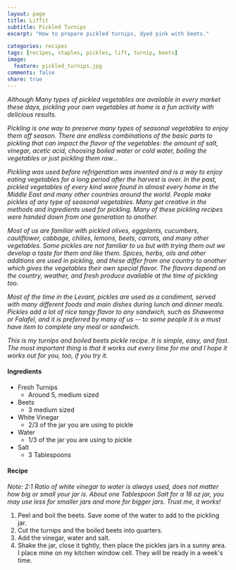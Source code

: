 ```yaml
---
layout: page
title: Liffit
subtitle: Pickled Turnips
excerpt: "How to prepare pickled turnips, dyed pink with beets."

categories: recipes
tags: [recipes, staples, pickles, lift, turnip, beets]
image:
  feature: pickled_turnips.jpg
comments: false
share: true
---
```


*Although Many types of pickled vegetables are available in every market these days, pickling your own vegetables at home is a fun activity with delicious results.*

*Pickling is one way to preserve many types of seasonal vegetables to enjoy them off season. There are endless combinations of the basic parts to pickling that can impact the flavor of the vegetables: the amount of salt, vinegar, acetic acid, choosing boiled water or cold water, boiling the vegetables or just pickling them raw...*

*Pickling was used before refrigeration was invented and is a way to enjoy eating vegetables for a long period after the harvest is over. In the past, pickled vegetables of every kind were found in almost every home in the Middle East and many other countries around the world. People make pickles of any type of seasonal vegetables. Many get creative in the methods and ingredients used for pickling. Many of these pickling recipes were handed down from one generation to another.*  

*Most of us are familiar with pickled olives, eggplants, cucumbers, cauliflower, cabbage, chilies, lemons, beets, carrots, and many other vegetables. Some pickles are not familiar to us but with trying them out we develop a taste for them and like them. Spices, herbs, oils and other additions are used in pickling, and these differ from one country to another which gives the vegetables their own special flavor. The flavors depend on the country, weather, and fresh produce available at the time of pickling too.*

*Most of the time in the Levant, pickles are used as a condiment, served with many different foods and main dishes during lunch and dinner meals. Pickles add a lot of nice tangy flavor to any sandwich, such as Shawerma or Falafel, and it is preferred by many of us -- to some people it is a must have item to complete any meal or sandwich.*

*This is my turnips and boiled beets pickle recipe. It is simple, easy, and fast. The most important thing is that it works out every time for me and I hope it works out for you, too, if you try it.*

#### Ingredients

-   Fresh Turnips
    - Around 5, medium sized
-   Beets
    -   3 medium sized
-   White Vinegar
    -   2/3 of the jar you are using to pickle
-   Water
    -   1/3 of the jar you are using to pickle
-   Salt
    -   3 Tablespoons

#### Recipe

_Note: 2:1 Ratio of white vinegar to water is always used, does not matter how big or small your jar is. About one Tablespoon Salt for a 16 oz jar, you may use less for smaller jars and more for bigger jars. Trust me, it works!_

1.  Peel and boil the beets. Save some of the water to add to the pickling jar.
2.  Cut the turnips and the boiled beets into quarters.
3.  Add the vinegar, water and salt.
4.  Shake the jar, close it tightly, then place the pickles jars in a sunny area. I place mine on my kitchen window cell. They will be ready in a week's time.
